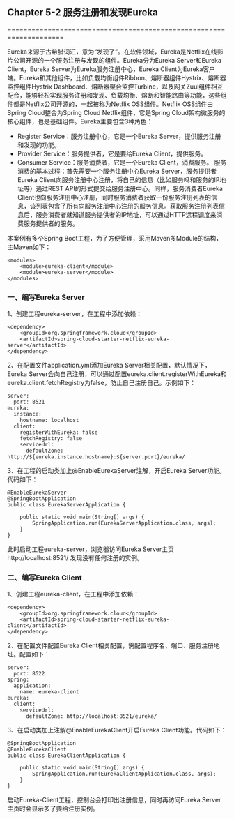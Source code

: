 ## Chapter 5-2 服务注册和发现Eureka
====================================================================

Eureka来源于古希腊词汇，意为“发现了”。在软件领域，Eureka是Netflix在线影片公司开源的一个服务注册与发现的组件。Eureka分为Eureka Server和Eureka Client，Eureka Server为Eureka服务注册中心，Eureka Client为Eureka客户端。Eureka和其他组件，比如负载均衡组件Ribbon、熔断器组件Hystrix、熔断器监控组件Hystrix Dashboard、熔断器聚合监控Turbine，以及网关Zuul组件相互配合，能够轻松实现服务注册和发现、负载均衡、熔断和智能路由等功能，这些组件都是Netflix公司开源的，一起被称为Netflix OSS组件。Netflix OSS组件由Spring Cloud整合为Spring Cloud Netflix组件，它是Spring Cloud架构微服务的核心组件，也是基础组件。Eureka主要包含3种角色：
+ Register Service：服务注册中心，它是一个Eureka Server，提供服务注册和发现的功能。
+ Provider Service：服务提供者，它是要给Eureka Client，提供服务。
+ Consumer Service：服务消费者，它是一个Eureka Client，消费服务。
服务消费的基本过程：首先需要一个服务注册中心Eureka Server，服务提供者Eureka Client向服务注册中心注册，将自己的信息（比如服务吗和服务的IP地址等）通过REST API的形式提交给服务注册中心。同样，服务消费者Eureka Client也向服务注册中心注册，同时服务消费者获取一份服务注册列表的信息，该列表包含了所有向服务注册中心注册的服务信息。获取服务注册列表信息后，服务消费者就知道服务提供者的IP地址，可以通过HTTP远程调度来消费服务提供者的服务。

本案例有多个Spring Boot工程，为了方便管理，采用Maven多Module的结构，主Maven如下：
```
<modules>
    <module>eureka-client</module>
    <module>eureka-server</module>
</modules>
```
### 一、编写Eureka Server
1、创建工程eureka-server，在工程中添加依赖：
```
<dependency>
    <groupId>org.springframework.cloud</groupId>
    <artifactId>spring-cloud-starter-netflix-eureka-server</artifactId>
</dependency>
```
2、在配置文件application.yml添加Eureka Server相关配置，默认情况下，Eureka Server会向自己注册，可以通过配置eureka.client.registerWithEureka和eureka.client.fetchRegistry为false，防止自己注册自己。示例如下：
```
server:
  port: 8521
eureka:
  instance:
    hostname: localhost
  client:
    registerWithEureka: false
    fetchRegistry: false
    serviceUrl:
      defaultZone: http://${eureka.instance.hostname}:${server.port}/eureka/
```
3、在工程的启动类加上@EnableEurekaServer注解，开启Eureka Server功能。代码如下：
```
@EnableEurekaServer
@SpringBootApplication
public class EurekaServerApplication {

	public static void main(String[] args) {
		SpringApplication.run(EurekaServerApplication.class, args);
	}
}
```

此时启动工程eureka-server，浏览器访问Eureka Server主页http://localhost:8521/ 发现没有任何注册的实例。

### 二、编写Eureka Client
1、创建工程eureka-client，在工程中添加依赖：
```
<dependency>
    <groupId>org.springframework.cloud</groupId>
    <artifactId>spring-cloud-starter-netflix-eureka-client</artifactId>
</dependency>
```
2、在配置文件配置Eureka Client相关配置，需配置程序名、端口、服务注册地址。配置如下：
```
server:
  port: 8522
spring:
  application:
    name: eureka-client
eureka:
  client:
    serviceUrl:
      defaultZone: http://localhost:8521/eureka/
```
3、在启动类加上注解@EnableEurekaClient开启Eureka Client功能。代码如下：
```
@SpringBootApplication
@EnableEurekaClient
public class EurekaClientApplication {

	public static void main(String[] args) {
		SpringApplication.run(EurekaClientApplication.class, args);
	}
}
```

启动Eureka-Client工程，控制台会打印出注册信息，同时再访问Eureka Server主页时会显示多了要给注册实例。



